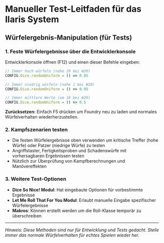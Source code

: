 # Manueller Test-Leitfaden für das Ilaris System

## Würfelergebnis-Manipulation (für Tests)

### 1. Feste Würfelergebnisse über die Entwicklerkonsole

Entwicklerkonsole öffnen (F12) und einen dieser Befehle eingeben:

```javascript
// Immer hoch würfeln (nahe 20 bei W20)
CONFIG.Dice.randomUniform = () => 0.05

// Immer niedrig würfeln (nahe 1 bei W20)
CONFIG.Dice.randomUniform = () => 0.95

// Immer mittlere Werte (um 10 bei W20)
CONFIG.Dice.randomUniform = () => 0.5
```

**Zurücksetzen:** Einfach F5 drücken um Foundry neu zu laden und normales Würfelverhalten wiederherzustellen.

### 2. Kampfszenarien testen

-   Die festen Würfelergebnisse oben verwenden um kritische Treffer (hohe Würfe) oder Patzer (niedrige Würfe) zu testen
-   Angriffstaster, Fertigkeitsproben und Schadenswürfe mit vorhersagbaren Ergebnissen testen
-   Nützlich zur Überprüfung von Kampfberechnungen und Manövereffekten

### 3. Weitere Test-Optionen

-   **Dice So Nice! Modul**: Hat eingebaute Optionen für vorbestimmte Ergebnisse
-   **Let Me Roll That For You Modul**: Erlaubt manuelle Eingabe spezifischer Würfelergebnisse
-   **Makros**: Können erstellt werden um die Roll-Klasse temporär zu überschreiben

---

_Hinweis: Diese Methoden sind nur für Entwicklung und Tests gedacht. Stelle immer das normale Würfelverhalten für echtes Spielen wieder her._
